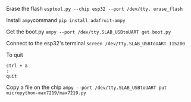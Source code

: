 Erase the flash
```esptool.py --chip esp32 --port /dev/tty. erase_flash```

Install `ampy`command
```pip install adafruit-ampy```

Get the boot.py
```ampy --port /dev/tty.SLAB_USBtoUART get boot.py```

Connect to the esp32's terminal
```screen /dev/tty.SLAB_USBtoUART 115200```

To quit
```
ctrl + a
:
quit
```

Copy a file on the chip
```ampy --port /dev/tty.SLAB_USBtoUART put micropython-max7219/max7219.py```

